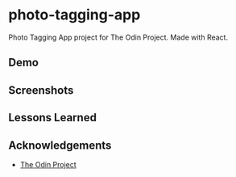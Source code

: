 # photo-tagging-app

Photo Tagging App project for The Odin Project. Made with React.

## Demo

## Screenshots

## Lessons Learned

## Acknowledgements

- [The Odin Project](https://www.theodinproject.com/)
